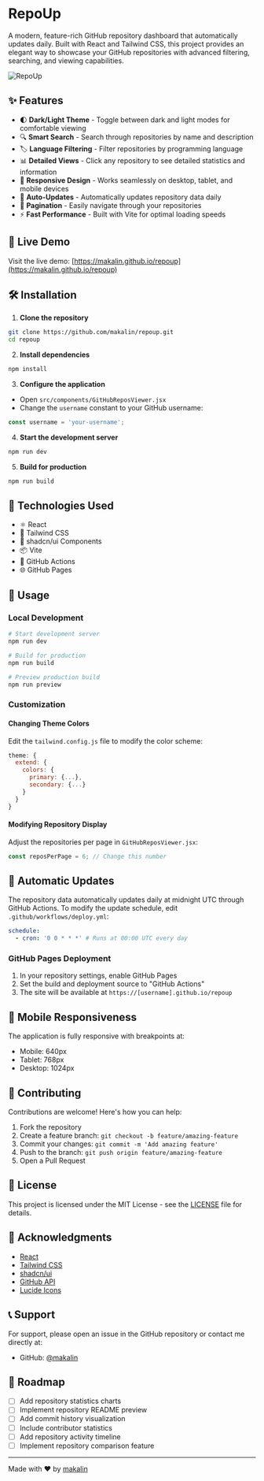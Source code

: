 # RepoUp

A modern, feature-rich GitHub repository dashboard that automatically updates daily. Built with React and Tailwind CSS, this project provides an elegant way to showcase your GitHub repositories with advanced filtering, searching, and viewing capabilities.

![RepoUp](https://raw.githubusercontent.com/makalin/repoup/preview.png)

## ✨ Features

- 🌓 **Dark/Light Theme** - Toggle between dark and light modes for comfortable viewing
- 🔍 **Smart Search** - Search through repositories by name and description
- 🏷️ **Language Filtering** - Filter repositories by programming language
- 📊 **Detailed Views** - Click any repository to see detailed statistics and information
- 📱 **Responsive Design** - Works seamlessly on desktop, tablet, and mobile devices
- 🔄 **Auto-Updates** - Automatically updates repository data daily
- 📄 **Pagination** - Easily navigate through your repositories
- ⚡ **Fast Performance** - Built with Vite for optimal loading speeds

## 🚀 Live Demo

Visit the live demo: [https://makalin.github.io/repoup](https://makalin.github.io/repoup)

## 🛠️ Installation

1. **Clone the repository**
```bash
git clone https://github.com/makalin/repoup.git
cd repoup
```

2. **Install dependencies**
```bash
npm install
```

3. **Configure the application**
- Open `src/components/GitHubReposViewer.jsx`
- Change the `username` constant to your GitHub username:
```javascript
const username = 'your-username';
```

4. **Start the development server**
```bash
npm run dev
```

5. **Build for production**
```bash
npm run build
```

## 🔧 Technologies Used

- ⚛️ React
- 🎨 Tailwind CSS
- 💅 shadcn/ui Components
- 📦 Vite
- 🔄 GitHub Actions
- 🌐 GitHub Pages

## 📖 Usage

### Local Development
```bash
# Start development server
npm run dev

# Build for production
npm run build

# Preview production build
npm run preview
```

### Customization

#### Changing Theme Colors
Edit the `tailwind.config.js` file to modify the color scheme:

```javascript
theme: {
  extend: {
    colors: {
      primary: {...},
      secondary: {...}
    }
  }
}
```

#### Modifying Repository Display
Adjust the repositories per page in `GitHubReposViewer.jsx`:

```javascript
const reposPerPage = 6; // Change this number
```

## 🔄 Automatic Updates

The repository data automatically updates daily at midnight UTC through GitHub Actions. To modify the update schedule, edit `.github/workflows/deploy.yml`:

```yaml
schedule:
  - cron: '0 0 * * *' # Runs at 00:00 UTC every day
```

### GitHub Pages Deployment

1. In your repository settings, enable GitHub Pages
2. Set the build and deployment source to "GitHub Actions"
3. The site will be available at `https://[username].github.io/repoup`

## 📱 Mobile Responsiveness

The application is fully responsive with breakpoints at:
- Mobile: 640px
- Tablet: 768px
- Desktop: 1024px

## 🤝 Contributing

Contributions are welcome! Here's how you can help:

1. Fork the repository
2. Create a feature branch: `git checkout -b feature/amazing-feature`
3. Commit your changes: `git commit -m 'Add amazing feature'`
4. Push to the branch: `git push origin feature/amazing-feature`
5. Open a Pull Request

## 📜 License

This project is licensed under the MIT License - see the [LICENSE](LICENSE) file for details.

## 🙏 Acknowledgments

- [React](https://reactjs.org/)
- [Tailwind CSS](https://tailwindcss.com/)
- [shadcn/ui](https://ui.shadcn.com/)
- [GitHub API](https://docs.github.com/en/rest)
- [Lucide Icons](https://lucide.dev/)

## 📞 Support

For support, please open an issue in the GitHub repository or contact me directly at:
- GitHub: [@makalin](https://github.com/makalin)

## 🚀 Roadmap

- [ ] Add repository statistics charts
- [ ] Implement repository README preview
- [ ] Add commit history visualization
- [ ] Include contributor statistics
- [ ] Add repository activity timeline
- [ ] Implement repository comparison feature

---

Made with ❤️ by [makalin](https://github.com/makalin)